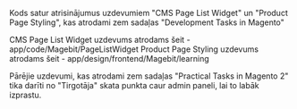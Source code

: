 Kods satur atrisinājumus uzdevumiem "CMS Page List Widget" un "Product Page Styling", kas atrodami zem sadaļas "Development Tasks in Magento"

CMS Page List Widget uzdevums atrodams šeit - app/code/Magebit/PageListWidget
Product Page Styling uzdevums atrodams šeit - app/design/frontend/Magebit/learning

Pārējie uzdevumi, kas atrodami zem sadaļas "Practical Tasks in Magento 2" tika darīti no "Tirgotāja" skata punkta caur admin paneli, lai to labāk izprastu.
